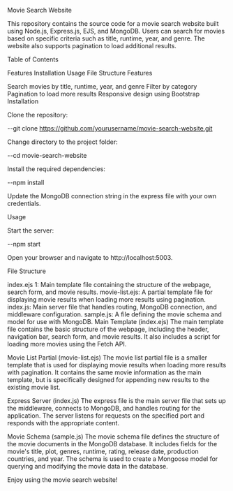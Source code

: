 Movie Search Website

This repository contains the source code for a movie search website built using Node.js, Express.js, EJS, and MongoDB. Users can search for movies based on specific criteria such as title, runtime, year, and genre. The website also supports pagination to load additional results.

Table of Contents

Features
Installation
Usage
File Structure
Features

Search movies by title, runtime, year, and genre
Filter by category
Pagination to load more results
Responsive design using Bootstrap
Installation

Clone the repository:

--git clone https://github.com/yourusername/movie-search-website.git

Change directory to the project folder:

--cd movie-search-website

Install the required dependencies:

--npm install

Update the MongoDB connection string in the express file with your own credentials.

Usage

Start the server:

--npm start

Open your browser and navigate to http://localhost:5003.

File Structure

index.ejs 1: Main template file containing the structure of the webpage, search form, and movie results.
movie-list.ejs: A partial template file for displaying movie results when loading more results using pagination.
index.js: Main server file that handles routing, MongoDB connection, and middleware configuration.
sample.js: A file defining the movie schema and model for use with MongoDB.
Main Template (index.ejs)
The main template file contains the basic structure of the webpage, including the header, navigation bar, search form, and movie results. It also includes a script for loading more movies using the Fetch API.

Movie List Partial (movie-list.ejs)
The movie list partial file is a smaller template that is used for displaying movie results when loading more results with pagination. It contains the same movie information as the main template, but is specifically designed for appending new results to the existing movie list.

Express Server (index.js)
The express file is the main server file that sets up the middleware, connects to MongoDB, and handles routing for the application. The server listens for requests on the specified port and responds with the appropriate content.

Movie Schema (sample.js)
The movie schema file defines the structure of the movie documents in the MongoDB database. It includes fields for the movie's title, plot, genres, runtime, rating, release date, production countries, and year. The schema is used to create a Mongoose model for querying and modifying the movie data in the database.

Enjoy using the movie search website!
